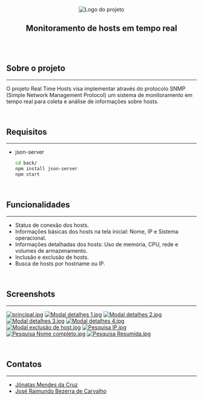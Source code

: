 <div align="center">
  <img src="https://thumbs4.imagebam.com/0c/43/13/ME9X1F5_t.png" alt="Logo do projeto">
  <h2 align="center">Monitoramento de hosts em tempo real</h2>
</div>
<br>
<br>

## Sobre o projeto
<hr>

O projeto Real Time Hosts visa implementar através do protocolo SNMP (Simple Network Management Protocol) um sistema de monitoramento em tempo real para coleta e análise de informações sobre hosts.

<br>

## Requisitos
<hr>

* json-server
  ```sh
  cd back/
  npm install json-server
  npm start
  ```

<br>

## Funcionalidades
<hr>

* Status de conexão dos hosts.
* Informações básicas dos hosts na tela inicial: Nome, IP e Sistema operacional.
* Informações detalhadas dos hosts: Uso de memória, CPU, rede e volumes de armazenamento.
* Inclusão e exclusão de hosts.
* Busca de hosts por hostname ou IP.

<br>

## Screenshots
<hr>

<a href="https://www.imagebam.com/view/ME9X1ZU" target="_blank"><img src="https://thumbs4.imagebam.com/b2/ee/87/ME9X1ZU_t.jpg" alt="principal.jpg"/></a>
<a href="https://www.imagebam.com/view/ME9X1ZL" target="_blank"><img src="https://thumbs4.imagebam.com/1b/1b/09/ME9X1ZL_t.jpg" alt="Modal detalhes 1.jpg"/></a>
<a href="https://www.imagebam.com/view/ME9X1ZN" target="_blank"><img src="https://thumbs4.imagebam.com/f8/5c/cd/ME9X1ZN_t.jpg" alt="Modal detalhes 2.jpg"/></a>
<a href="https://www.imagebam.com/view/ME9X1ZO" target="_blank"><img src="https://thumbs4.imagebam.com/31/51/b7/ME9X1ZO_t.jpg" alt="Modal detalhes 3.jpg"/></a>
<a href="https://www.imagebam.com/view/ME9X1ZP" target="_blank"><img src="https://thumbs4.imagebam.com/97/42/af/ME9X1ZP_t.jpg" alt="Modal detalhes 4.jpg"/></a>
<a href="https://www.imagebam.com/view/ME9X1ZQ" target="_blank"><img src="https://thumbs4.imagebam.com/8c/b5/f7/ME9X1ZQ_t.jpg" alt="Modal exclusão de host.jpg"/></a>
<a href="https://www.imagebam.com/view/ME9X1ZR" target="_blank"><img src="https://thumbs4.imagebam.com/01/4e/6c/ME9X1ZR_t.jpg" alt="Pesquisa IP.jpg"/></a>
<a href="https://www.imagebam.com/view/ME9X1ZS" target="_blank"><img src="https://thumbs4.imagebam.com/d5/50/62/ME9X1ZS_t.jpg" alt="Pesquisa Nome completo.jpg"/></a>
<a href="https://www.imagebam.com/view/ME9X1ZT" target="_blank"><img src="https://thumbs4.imagebam.com/64/98/f4/ME9X1ZT_t.jpg" alt="Pesquisa Resumida.jpg"/></a>
 
<br>

## Contatos
<hr>

* <a href="mailto:jonatas.mendes@academico.ifpb.edu.br">Jônatas Mendes da Cruz</a>
* <a href="mailto:bezerra.carvalho@academico.ifpb.edu.br">José Raimundo Bezerra de Carvalho</a>

